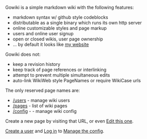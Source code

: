 
Gowiki is a simple markdown wiki with the following features:

* markdown syntax w/ github style codeblocks
* distributable as a single binary which runs its own http server
* online customizable styles and page markup
* users and online user signup
* open or closed wikis, user page ownership
* ... by default it looks like [my website](http://jmoiron.net)

Gowiki does not:

* keep a revision history
* keep track of page references or interlinking
* attempt to prevent multiple simultaneous edits
* auto-link WikiWeb style PageNames or require WikiCase urls

The only reserved page names are:

* [/users](/users) - manage wiki users
* [/pages](/pages) - list of wiki pages
* [/config](/config) - - manage wiki config

Create a new page by visiting that URL, or even [Edit this one](/pages/edit/).

[Create a user](/users/create) and [Log in](/users/login) to [Manage the config](/config).


